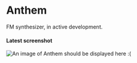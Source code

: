 # Anthem

FM synthesizer, in active development.

#### Latest screenshot

![An image of Anthem should be displayed here :(]()
